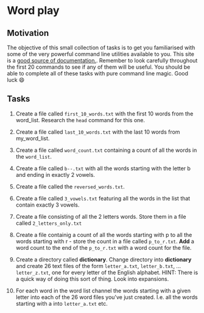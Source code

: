 # Word play

## Motivation

The objective of this small collection of tasks is to get you familiarised with some of the very powerful command line utilities available to you. This site is a [good source of documentation.](http://oliverelliott.org/article/computing/ref_unix/). Remember to look carefully throughout the first 20 commands to see if any of them will be useful. You should be able to complete all of these tasks with pure command line magic. 
Good luck 😄

## Tasks

1. Create a file called `first_10_words.txt` with the first 10 words from the word_list. Research the `head` command for this one.

2. Create a file called `last_10_words.txt` with the last 10 words from my_word_list.

3. Create a file called `word_count.txt` containing a count of all the words in the `word_list`.

4. Create a file called `b--.txt` with all the words starting with the letter b and ending in exactly 2 vowels.

5. Create a file called the `reversed_words.txt`. 

6. Create a file called `3_vowels.txt` featuring all the words in the list that contain exactly 3 vowels.

7. Create a file consisting of all the 2 letters words. Store them in a file called `2_letters_only.txt`

8. Create a file containig a count of all the words starting with p to all the words starting with r - store the count in a file called `p_to_r.txt`. **Add** a word count to the end of the `p_to_r.txt` with a word count for the file.

9. Create a directory called **dictionary**. Change directory into **dictionary** and create 26 text files of the form `letter_a.txt`, `letter_b.txt`, ... `letter_z.txt`, one for every letter of the English alphabet. HINT: There is a quick way of doing this sort of thing. Look into expansions.

10. For each word in the word list channel the words starting with a given letter into each of the 26 word files you've just created. I.e. all the words starting with a into `letter_a.txt` etc.